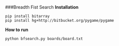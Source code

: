 ###Breadth Fist Search
**Installation**

    pip install bitarray
    pip install hg+http://bitbucket.org/pygame/pygame

**How to run**

    python bfsearch.py boards/board.txt
   